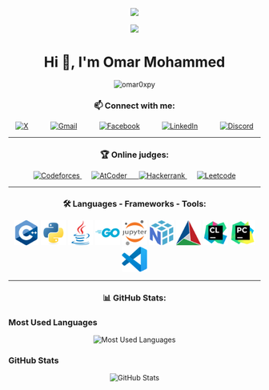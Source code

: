 <p align="center">
	<img src="https://gifdb.com/images/high/sung-jin-woo-turning-to-the-side-i1t6vsc87o1tqqrj.gif" />
</p>

<p align="center">
	<img src="https://readme-typing-svg.herokuapp.com?font=Jetbrains+mono&size=32&pause=1000&width=435&lines=+Hi%2C+I'm+Omar+Mohammed+!" /> 
</p>
<h1 align="center" style="animation: slideIn 1.5s ease-in-out;">Hi 👋, I'm Omar Mohammed</h1>

<p align="center">
	<img src="https://komarev.com/ghpvc/?username=omar0xpy&label=Profile%20views&color=0e75b6&style=for-the-badge" alt="omar0xpy" /> 
</p>

<h3 align="center"> 📫 Connect with me: </h3>
<p align="center" style="display: flex; justify-content: space-evenly; align-items: center;">
	<a href="https://x.com/Omar_Otaku369" target="_blank"> 
		<img src="https://cdn-icons-png.flaticon.com/128/5968/5968958.png" alt="X" style="width: 4%; height: 4%;">
	</a>
	&nbsp;&nbsp;&nbsp;&nbsp;
	<a href="mailto:omar80747326@gmail.com" target="_blank"> 
		<img src="https://cdn-icons-png.flaticon.com/128/5968/5968534.png" alt="Gmail" style="width: 4%; height: 4%;">
	 </a>
	&nbsp;&nbsp;&nbsp;&nbsp;
	 <a href="https://web.facebook.com/OmarOtaku369/?_rdc=1&_rdr" target="_blank"> 
		 <img src="https://cdn-icons-png.flaticon.com/128/733/733547.png" alt="Facebook" style="width: 4%; height: 4%;"> 
	</a>
	&nbsp;&nbsp;&nbsp;&nbsp;
	<a href="https://www.linkedin.com/in/Omar0xM7py/" target="_blank"> 
		<img src="https://cdn-icons-png.flaticon.com/128/3536/3536505.png" alt="LinkedIn" style="width: 4%; height: 4%;"> 
	</a>
	&nbsp;&nbsp;&nbsp;&nbsp;
	<a href="https://discord.gg/w5PP3KjB" target="_blank"> 
		<img src="https://cdn-icons-png.flaticon.com/128/5968/5968756.png" alt="Discord" style="width: 4%; height: 4%;"> 
	</a>	
</p>

---

<h3 align="center">🏆 Online judges:</h3>
<p align="center" style:="justify-content: center">
	</a>
	<a href="https://codeforces.com/profile/Omar_Senpai" target="_blank"> 
		<img src="https://img.icons8.com/?size=160&id=GO78dOMqYNlA&format=png" alt="Codeforces" style="width: 5%; height: 5%;">
	</a>
	&nbsp;&nbsp;&nbsp;&nbsp;
	<a href="https://atcoder.jp/users/Omar0xSenpai" target="_blank"> 
		<img src="https://gyazo.com/7e3cc31d647b0485085ea10cb72450f0/max_size/1000" alt="AtCoder" style="width: 5%; height: 5%;">
	&nbsp;&nbsp;&nbsp;&nbsp;
	<a href="https://www.hackerrank.com/profile/Omar0xPy" target="_blank"> 
		<img src="https://upload.wikimedia.org/wikipedia/commons/thumb/4/40/HackerRank_Icon-1000px.png/800px-HackerRank_Icon-1000px.png" alt="Hackerrank" style="width: 4%; height: 4%;">
	</a>
	&nbsp;&nbsp;&nbsp;&nbsp;
	<a href="https://leetcode.com/u/Omar0xPy/" target="_blank"> 
		<img src="https://cdn.iconscout.com/icon/free/png-256/free-leetcode-logo-icon-download-in-svg-png-gif-file-formats--technology-social-media-vol-4-pack-logos-icons-2944960.png?f=webp" alt="Leetcode" style="width: 4%; height: 4%;">
	</a>
</p>

---

<h3 align="center">🛠️ Languages - Frameworks - Tools:</h3>
<p align="center">
	<img src="https://github.com/devicons/devicon/blob/master/icons/cplusplus/cplusplus-original.svg" width=50 height=50 >
	<img src="https://github.com/devicons/devicon/blob/master/icons/python/python-original.svg" width=50 height=50 >
	<img src="https://github.com/devicons/devicon/blob/master/icons/java/java-original.svg" width=50 height=50 >
	<img src="https://github.com/devicons/devicon/blob/master/icons/go/go-original-wordmark.svg" width=50 height=50 >
	<img src="https://github.com/devicons/devicon/blob/master/icons/jupyter/jupyter-original-wordmark.svg" width=50 height=50 >
	<img src="https://github.com/devicons/devicon/blob/master/icons/numpy/numpy-original.svg" width=50 height=50 >
	<img src="https://github.com/devicons/devicon/blob/master/icons/cmake/cmake-original.svg" width=50 height=50 >
	<img src="https://github.com/devicons/devicon/blob/master/icons/clion/clion-original.svg" width=50 height=50 >
	<img src="https://github.com/devicons/devicon/blob/master/icons/pycharm/pycharm-original.svg" width=50 height=50 >
	<img src="https://github.com/devicons/devicon/blob/master/icons/vscode/vscode-original.svg" width=50 height=50 >
</p>

---

<h3 align="center">📊 GitHub Stats:</h3>

### Most Used Languages
<p align="center" style="animation: fadeIn 2s ease-in-out;">
  <img src="https://github-readme-stats.vercel.app/api/top-langs/?username=Omar0xPy&layout=compact&theme=transparent&langs_count=8&hide_border=false" alt="Most Used Languages" />
</p>

### GitHub Stats
<p align="center" style="animation: fadeIn 2s ease-in-out;">
  <img src="https://github-readme-stats.vercel.app/api?username=Omar0xPy&show_icons=true&theme=transparent&hide_border=false" alt="GitHub Stats" />
</p>

